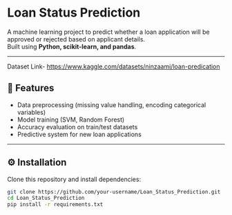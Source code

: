 # Loan Status Prediction

A machine learning project to predict whether a loan application will be approved or rejected based on applicant details.  
Built using **Python, scikit-learn, and pandas**.

---
Dataset Link- https://www.kaggle.com/datasets/ninzaami/loan-predication

## 📌 Features
- Data preprocessing (missing value handling, encoding categorical variables)
- Model training (SVM, Random Forest)
- Accuracy evaluation on train/test datasets
- Predictive system for new loan applications

---

## ⚙️ Installation
Clone this repository and install dependencies:
```bash
git clone https://github.com/your-username/Loan_Status_Prediction.git
cd Loan_Status_Prediction
pip install -r requirements.txt

